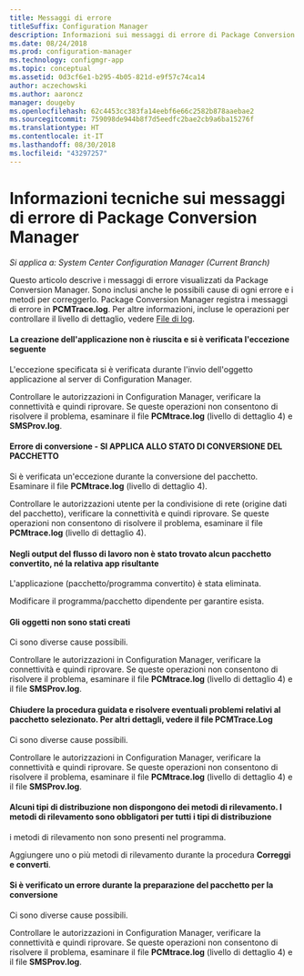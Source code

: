 ```yaml
---
title: Messaggi di errore
titleSuffix: Configuration Manager
description: Informazioni sui messaggi di errore di Package Conversion Manager.
ms.date: 08/24/2018
ms.prod: configuration-manager
ms.technology: configmgr-app
ms.topic: conceptual
ms.assetid: 0d3cf6e1-b295-4b05-821d-e9f57c74ca14
author: aczechowski
ms.author: aaroncz
manager: dougeby
ms.openlocfilehash: 62c4453cc383fa14eebf6e66c2582b878aaebae2
ms.sourcegitcommit: 759098de944b8f7d5eedfc2bae2cb9a6ba15276f
ms.translationtype: HT
ms.contentlocale: it-IT
ms.lasthandoff: 08/30/2018
ms.locfileid: "43297257"
---
```

# <a name="technical-reference-for-package-conversion-manager-error-messages"></a>Informazioni tecniche sui messaggi di errore di Package Conversion Manager

*Si applica a: System Center Configuration Manager (Current Branch)*

<!--1357861-->

Questo articolo descrive i messaggi di errore visualizzati da Package Conversion Manager. Sono inclusi anche le possibili cause di ogni errore e i metodi per correggerlo. Package Conversion Manager registra i messaggi di errore in **PCMTrace.log**. Per altre informazioni, incluse le operazioni per controllare il livello di dettaglio, vedere [File di log](/sccm/apps/pcm/troubleshoot-pcm#log-files).


#### <a name="application-creation-failed-with-the-following-exception"></a>La creazione dell'applicazione non è riuscita e si è verificata l'eccezione seguente

L'eccezione specificata si è verificata durante l'invio dell'oggetto applicazione al server di Configuration Manager.

Controllare le autorizzazioni in Configuration Manager, verificare la connettività e quindi riprovare. Se queste operazioni non consentono di risolvere il problema, esaminare il file **PCMtrace.log** (livello di dettaglio 4) e **SMSProv.log**.


#### <a name="conversion-error--applies-to-a-package-transform-status"></a>Errore di conversione - SI APPLICA ALLO STATO DI CONVERSIONE DEL PACCHETTO

Si è verificata un'eccezione durante la conversione del pacchetto. Esaminare il file **PCMtrace.log** (livello di dettaglio 4).

Controllare le autorizzazioni utente per la condivisione di rete (origine dati del pacchetto), verificare la connettività e quindi riprovare. Se queste operazioni non consentono di risolvere il problema, esaminare il file **PCMtrace.log** (livello di dettaglio 4).


#### <a name="did-not-find-a-converted-package-and-its-resultant-application-in-the-workflow-outputs"></a>Negli output del flusso di lavoro non è stato trovato alcun pacchetto convertito, né la relativa app risultante
L'applicazione (pacchetto/programma convertito) è stata eliminata.

Modificare il programma/pacchetto dipendente per garantire esista.


#### <a name="objects-were-not-created-successfully"></a>Gli oggetti non sono stati creati
Ci sono diverse cause possibili.

Controllare le autorizzazioni in Configuration Manager, verificare la connettività e quindi riprovare. Se queste operazioni non consentono di risolvere il problema, esaminare il file **PCMtrace.log** (livello di dettaglio 4) e il file **SMSProv.log**.


#### <a name="please-close-the-wizard-and-resolve-any-issues-with-the-selected-package-see-pcmtracelog-for-more-details"></a>Chiudere la procedura guidata e risolvere eventuali problemi relativi al pacchetto selezionato. Per altri dettagli, vedere il file PCMTrace.Log
Ci sono diverse cause possibili.

Controllare le autorizzazioni in Configuration Manager, verificare la connettività e quindi riprovare. Se queste operazioni non consentono di risolvere il problema, esaminare il file **PCMtrace.log** (livello di dettaglio 4) e il file **SMSProv.log**.


#### <a name="some-deployment-types-are-missing-detection-methods-all-deployment-types-must-have-detection-methods"></a>Alcuni tipi di distribuzione non dispongono dei metodi di rilevamento. I metodi di rilevamento sono obbligatori per tutti i tipi di distribuzione
i metodi di rilevamento non sono presenti nel programma.

Aggiungere uno o più metodi di rilevamento durante la procedura **Correggi e converti**.


#### <a name="there-was-an-error-preparing-the-package-for-conversion"></a>Si è verificato un errore durante la preparazione del pacchetto per la conversione
Ci sono diverse cause possibili.

Controllare le autorizzazioni in Configuration Manager, verificare la connettività e quindi riprovare. Se queste operazioni non consentono di risolvere il problema, esaminare il file **PCMtrace.log** (livello di dettaglio 4) e il file **SMSProv.log**.


